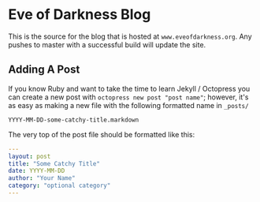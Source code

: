 # Eve of Darkness Blog

This is the source for the blog that is hosted at `www.eveofdarkness.org`.  Any
pushes to master with a successful build will update the site.


## Adding A Post

If you know Ruby and want to take the time to learn Jekyll / Octopress you can
create a new post with `octopress new post "post name"`; however, it's as easy
as making a new file with the following formatted name in `_posts/`

```
YYYY-MM-DD-some-catchy-title.markdown
```

The very top of the post file should be formatted like this:
``` yaml
---
layout: post
title: "Some Catchy Title"
date: YYYY-MM-DD
author: "Your Name"
category: "optional category"
---
```
